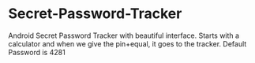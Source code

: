 # Secret-Password-Tracker
Android Secret Password Tracker with beautiful interface. Starts with a calculator and when we give the pin+equal, it goes to the tracker.
Default Password is 4281
